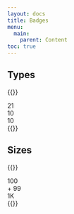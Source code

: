 ```yaml
---
layout: docs
title: Badges
menu:
  main:
    parent: Content
toc: true
---
```


## Types

{{<example>}}
<div class="badge">
  21
</div>

<div class="badge badge-secondary">
  10
</div>

<div class="badge badge-outline">
  10
</div>
{{</example>}}

## Sizes

{{<example>}}
<div class="badge badge-small">
  100
</div>

<div class="badge">
  + 99
</div>

<div class="badge badge-big">
  1K
</div>
{{</example>}}
